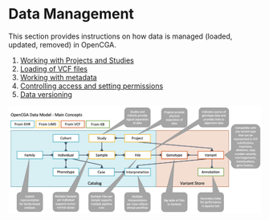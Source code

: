 # Data Management

This section provides instructions on how data is managed \(loaded, updated, removed\) in OpenCGA.

1. [Working with Projects and Studies](../data-management-1/projects-and-studies.md)
2. [Loading of VCF files](../data-management-1/ingestion-of-vcf-files.md)
3. [Working with metadata](../data-management-1/working-with-files.md)
4. [Controlling access and setting permissions](../data-management-1/sharing-and-permissions/)  
5. [Data versioning](../data-management-1/data-versioning.md)

![](../../.gitbook/assets/cleanshot-2021-08-03-at-12.14.26-2x.png)

